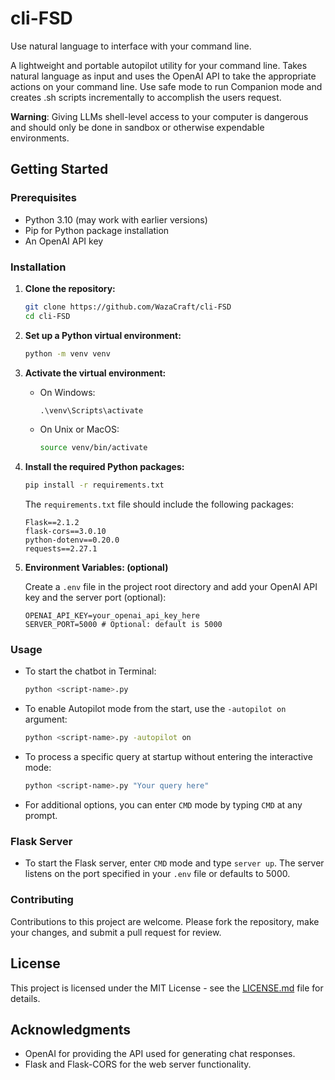 # cli-FSD
Use natural language to interface with your command line. 

A lightweight and portable autopilot utility for your command line. Takes natural language as input and uses the OpenAI API to take the appropriate actions on your command line. Use safe mode to run Companion mode and creates .sh scripts incrementally to accomplish the users request.

**Warning**: Giving LLMs shell-level access to your computer is dangerous and should only be done in sandbox or otherwise expendable environments. 

## Getting Started

### Prerequisites

- Python 3.10 (may work with earlier versions)
- Pip for Python package installation
- An OpenAI API key

### Installation

1. **Clone the repository:**

    ```bash
    git clone https://github.com/WazaCraft/cli-FSD
    cd cli-FSD
    ```

2. **Set up a Python virtual environment:**

    ```bash
    python -m venv venv
    ```

3. **Activate the virtual environment:**

    - On Windows:

        ```cmd
        .\venv\Scripts\activate
        ```

    - On Unix or MacOS:

        ```bash
        source venv/bin/activate
        ```

4. **Install the required Python packages:**

    ```bash
    pip install -r requirements.txt
    ```

    The `requirements.txt` file should include the following packages:

    ```
    Flask==2.1.2
    flask-cors==3.0.10
    python-dotenv==0.20.0
    requests==2.27.1
    ```

5. **Environment Variables: (optional)**

    Create a `.env` file in the project root directory and add your OpenAI API key and the server port (optional):

    ```
    OPENAI_API_KEY=your_openai_api_key_here
    SERVER_PORT=5000 # Optional: default is 5000
    ```

### Usage

- To start the chatbot in Terminal:

    ```bash
    python <script-name>.py
    ```

- To enable Autopilot mode from the start, use the `-autopilot on` argument:

    ```bash
    python <script-name>.py -autopilot on
    ```

- To process a specific query at startup without entering the interactive mode:

    ```bash
    python <script-name>.py "Your query here"
    ```

- For additional options, you can enter `CMD` mode by typing `CMD` at any prompt.

### Flask Server

- To start the Flask server, enter `CMD` mode and type `server up`. The server listens on the port specified in your `.env` file or defaults to 5000.

### Contributing

Contributions to this project are welcome. Please fork the repository, make your changes, and submit a pull request for review.

## License

This project is licensed under the MIT License - see the [LICENSE.md](LICENSE.md) file for details.

## Acknowledgments

- OpenAI for providing the API used for generating chat responses.
- Flask and Flask-CORS for the web server functionality.
